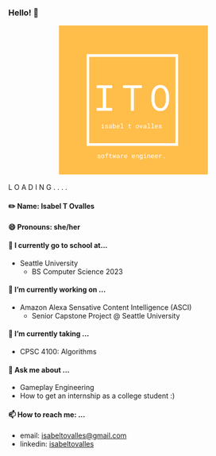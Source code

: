 ### Hello! 👋

<p align="center">
  <img width="300" height="300" src="https://github.com/kidlatmc29/kidlatmc29/blob/main/ito_card_front.png">
</p>

L O A D I N G . . . . 

#### ✏️ Name: Isabel T Ovalles

#### 😄 Pronouns: she/her

#### 🏫 I currently go to school at...
- Seattle University
  - BS Computer Science 2023

#### 🔭 I’m currently working on ...
- Amazon Alexa Sensative Content Intelligence (ASCI)
   - Senior Capstone Project @ Seattle University

#### 🌱 I’m currently taking ...
- CPSC 4100: Algorithms

#### 💬 Ask me about ...
- Gameplay Engineering
- How to get an internship as a college student :) 

####  📫 How to reach me: ...
- email: isabeltovalles@gmail.com
- linkedin: [isabeltovalles](https://www.linkedin.com/in/isabel-t-ovalles/)
